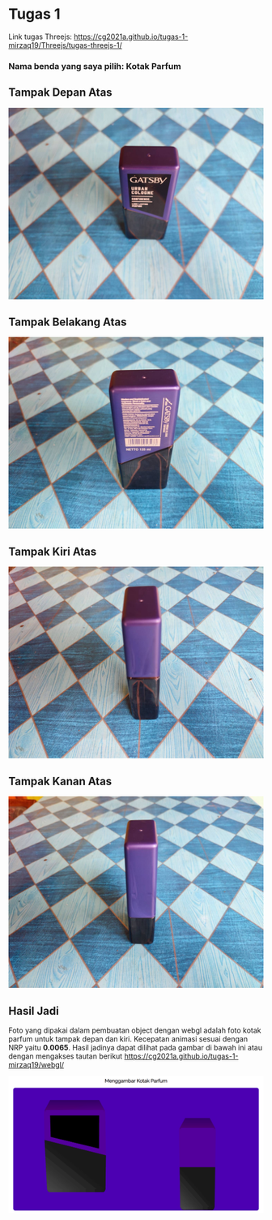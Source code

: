# Tugas 1

Link tugas Threejs: https://cg2021a.github.io/tugas-1-mirzaq19/Threejs/tugas-threejs-1/

### Nama benda yang saya pilih: **Kotak Parfum**

## Tampak Depan Atas

![Tampakdepan](./images/depan.jpg)

## Tampak Belakang Atas

![Tampakbelakang](./images/belakang.jpg)

## Tampak Kiri Atas

![Tampakkiri](./images/kiri.jpg)

## Tampak Kanan Atas

![Tampakkanan](./images/kanan.jpg)

## Hasil Jadi

Foto yang dipakai dalam pembuatan object dengan webgl adalah foto kotak parfum untuk tampak depan dan kiri. Kecepatan animasi sesuai dengan NRP yaitu **0.0065**. Hasil jadinya dapat dilihat pada gambar di bawah ini atau dengan mengakses tautan berikut https://cg2021a.github.io/tugas-1-mirzaq19/webgl/

![HasilJadi](./images/hasil-tugas1.gif)
